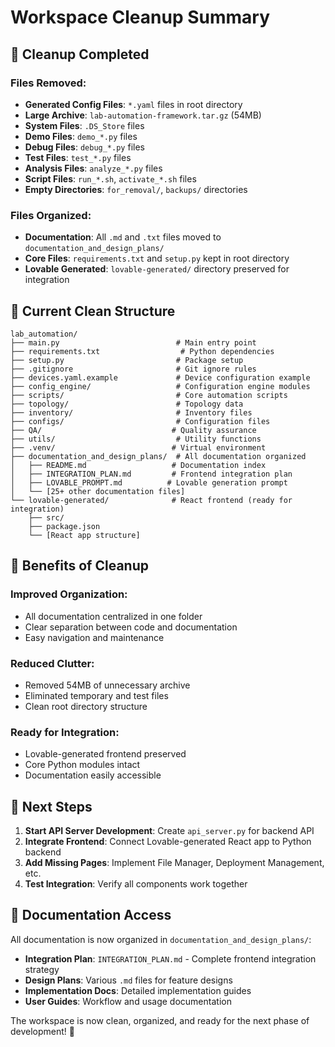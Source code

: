 # Workspace Cleanup Summary

## 🧹 Cleanup Completed

### **Files Removed:**
- **Generated Config Files**: `*.yaml` files in root directory
- **Large Archive**: `lab-automation-framework.tar.gz` (54MB)
- **System Files**: `.DS_Store` files
- **Demo Files**: `demo_*.py` files
- **Debug Files**: `debug_*.py` files
- **Test Files**: `test_*.py` files
- **Analysis Files**: `analyze_*.py` files
- **Script Files**: `run_*.sh`, `activate_*.sh` files
- **Empty Directories**: `for_removal/`, `backups/` directories

### **Files Organized:**
- **Documentation**: All `.md` and `.txt` files moved to `documentation_and_design_plans/`
- **Core Files**: `requirements.txt` and `setup.py` kept in root directory
- **Lovable Generated**: `lovable-generated/` directory preserved for integration

## 📁 Current Clean Structure

```
lab_automation/
├── main.py                          # Main entry point
├── requirements.txt                  # Python dependencies
├── setup.py                         # Package setup
├── .gitignore                       # Git ignore rules
├── devices.yaml.example             # Device configuration example
├── config_engine/                   # Configuration engine modules
├── scripts/                         # Core automation scripts
├── topology/                        # Topology data
├── inventory/                       # Inventory files
├── configs/                         # Configuration files
├── QA/                             # Quality assurance
├── utils/                           # Utility functions
├── .venv/                          # Virtual environment
├── documentation_and_design_plans/  # All documentation organized
│   ├── README.md                   # Documentation index
│   ├── INTEGRATION_PLAN.md         # Frontend integration plan
│   ├── LOVABLE_PROMPT.md          # Lovable generation prompt
│   └── [25+ other documentation files]
└── lovable-generated/              # React frontend (ready for integration)
    ├── src/
    ├── package.json
    └── [React app structure]
```

## 🎯 Benefits of Cleanup

### **Improved Organization:**
- All documentation centralized in one folder
- Clear separation between code and documentation
- Easy navigation and maintenance

### **Reduced Clutter:**
- Removed 54MB of unnecessary archive
- Eliminated temporary and test files
- Clean root directory structure

### **Ready for Integration:**
- Lovable-generated frontend preserved
- Core Python modules intact
- Documentation easily accessible

## 🚀 Next Steps

1. **Start API Server Development**: Create `api_server.py` for backend API
2. **Integrate Frontend**: Connect Lovable-generated React app to Python backend
3. **Add Missing Pages**: Implement File Manager, Deployment Management, etc.
4. **Test Integration**: Verify all components work together

## 📝 Documentation Access

All documentation is now organized in `documentation_and_design_plans/`:
- **Integration Plan**: `INTEGRATION_PLAN.md` - Complete frontend integration strategy
- **Design Plans**: Various `.md` files for feature designs
- **Implementation Docs**: Detailed implementation guides
- **User Guides**: Workflow and usage documentation

The workspace is now clean, organized, and ready for the next phase of development! 🎉 